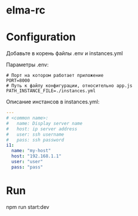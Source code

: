 # elma-rc

# Configuration
Добавьте в корень файлы .env и instances.yml

Параметры .env:
```dotenv
# Порт на котором работает приложение
PORT=8000
# Путь к файлу конфигурации, относительно app.js
PATH_INSTANCE_FILE=./instances.yml
```

Описание инстансов в instances.yml:
```yaml
---
# <common name>:
#   name: Display server name
#   host: ip server address
#   user: ssh username
#   pass: ssh password
i1:
  name: "my-host"
  host: "192.168.1.1"
  user: "user"
  pass: "pass"
```

# Run
npm run start:dev
